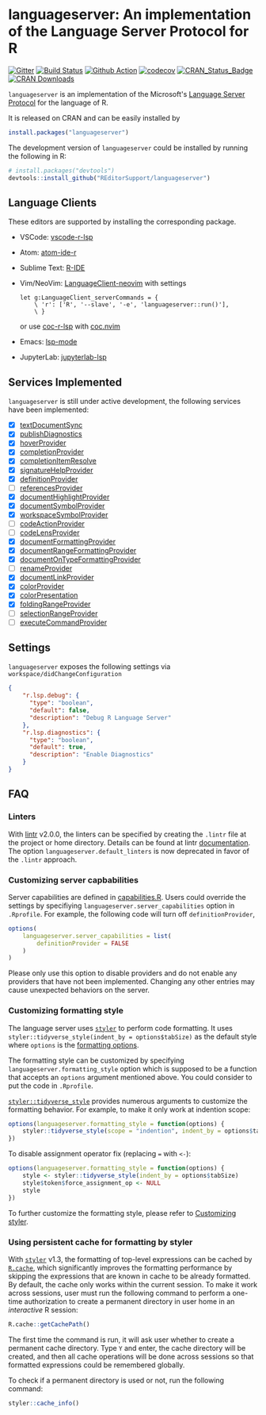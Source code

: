 # languageserver: An implementation of the Language Server Protocol for R

[![Gitter](https://badges.gitter.im/REditorSupport/community.svg)](https://gitter.im/REditorSupport/community?utm_source=badge&utm_medium=badge&utm_campaign=pr-badge)
[![Build Status](https://travis-ci.org/REditorSupport/languageserver.svg?branch=master)](https://travis-ci.org/REditorSupport/languageserver)
[![Github Action](https://github.com/REditorSupport/languageserver/workflows/build/badge.svg?branch=master)](https://github.com/REditorSupport/languageserver)
[![codecov](https://codecov.io/gh/REditorSupport/languageserver/branch/master/graph/badge.svg)](https://codecov.io/gh/REditorSupport/languageserver)
[![CRAN\_Status\_Badge](http://www.r-pkg.org/badges/version/languageserver)](https://cran.r-project.org/package=languageserver)
[![CRAN Downloads](http://cranlogs.r-pkg.org/badges/grand-total/languageserver)](https://cran.r-project.org/package=languageserver)

`languageserver` is an implementation of the Microsoft's [Language Server Protocol](https://microsoft.github.io/language-server-protocol/) for the language of R.

It is released on CRAN and can be easily installed by

```r
install.packages("languageserver")
```

The development version of `languageserver` could be installed by running the following in R:

```r
# install.packages("devtools")
devtools::install_github("REditorSupport/languageserver")
```

## Language Clients

These editors are supported by installing the corresponding package.

- VSCode: [vscode-r-lsp](https://github.com/REditorSupport/vscode-r-lsp)

- Atom: [atom-ide-r](https://github.com/REditorSupport/atom-ide-r)

- Sublime Text: [R-IDE](https://github.com/REditorSupport/sublime-ide-r)

- Vim/NeoVim: [LanguageClient-neovim](https://github.com/autozimu/LanguageClient-neovim) with settings

    ```vim
    let g:LanguageClient_serverCommands = {
        \ 'r': ['R', '--slave', '-e', 'languageserver::run()'],
        \ }
    ```

    or use [coc-r-lsp](https://github.com/neoclide/coc-r-lsp) with [coc.nvim](https://github.com/neoclide/coc.nvim)

- Emacs: [lsp-mode](https://github.com/emacs-lsp/lsp-mode)

- JupyterLab: [jupyterlab-lsp](https://github.com/krassowski/jupyterlab-lsp)

## Services Implemented

`languageserver` is still under active development, the following services have been implemented:

- [x] [textDocumentSync](https://microsoft.github.io/language-server-protocol/specifications/specification-current/#textDocument_synchronization)
- [x] [publishDiagnostics](https://microsoft.github.io/language-server-protocol/specifications/specification-current/#textDocument_publishDiagnostics)
- [x] [hoverProvider](https://microsoft.github.io/language-server-protocol/specifications/specification-current/#textDocument_hover)
- [x] [completionProvider](https://microsoft.github.io/language-server-protocol/specifications/specification-current/#textDocument_completion)
- [x] [completionItemResolve](https://microsoft.github.io/language-server-protocol/specifications/specification-current/#completionItem_resolve)
- [x] [signatureHelpProvider](https://microsoft.github.io/language-server-protocol/specifications/specification-current/#textDocument_signatureHelp)
- [x] [definitionProvider](https://microsoft.github.io/language-server-protocol/specifications/specification-current/#textDocument_definition)
- [ ] [referencesProvider](https://microsoft.github.io/language-server-protocol/specifications/specification-current/#textDocument_references)
- [x] [documentHighlightProvider](https://microsoft.github.io/language-server-protocol/specifications/specification-current/#textDocument_documentHighlight)
- [x] [documentSymbolProvider](https://microsoft.github.io/language-server-protocol/specifications/specification-current/#textDocument_documentSymbol)
- [x] [workspaceSymbolProvider](https://microsoft.github.io/language-server-protocol/specifications/specification-current/#workspace_symbol)
- [ ] [codeActionProvider](https://microsoft.github.io/language-server-protocol/specifications/specification-current/#textDocument_codeAction)
- [ ] [codeLensProvider](https://microsoft.github.io/language-server-protocol/specifications/specification-current/#textDocument_codeLens)
- [x] [documentFormattingProvider](https://microsoft.github.io/language-server-protocol/specifications/specification-current/#textDocument_formatting)
- [x] [documentRangeFormattingProvider](https://microsoft.github.io/language-server-protocol/specifications/specification-current/#textDocument_rangeFormatting)
- [x] [documentOnTypeFormattingProvider](https://microsoft.github.io/language-server-protocol/specifications/specification-current/#textDocument_onTypeFormatting)
- [ ] [renameProvider](https://microsoft.github.io/language-server-protocol/specifications/specification-current/#textDocument_rename)
- [x] [documentLinkProvider](https://microsoft.github.io/language-server-protocol/specifications/specification-current/#textDocument_documentLink)
- [x] [colorProvider](https://microsoft.github.io/language-server-protocol/specifications/specification-current/#textDocument_documentColor)
- [x] [colorPresentation](https://microsoft.github.io/language-server-protocol/specifications/specification-current/#textDocument_colorPresentation)
- [x] [foldingRangeProvider](https://microsoft.github.io/language-server-protocol/specifications/specification-current/#textDocument_foldingRange)
- [ ] [selectionRangeProvider](https://microsoft.github.io/language-server-protocol/specifications/specification-current/#textDocument_selectionRange)
- [ ] [executeCommandProvider](https://microsoft.github.io/language-server-protocol/specifications/specification-current/#workspace_executeCommand)

## Settings

`languageserver` exposes the following settings via `workspace/didChangeConfiguration`

```json
{
    "r.lsp.debug": {
      "type": "boolean",
      "default": false,
      "description": "Debug R Language Server"
    },
    "r.lsp.diagnostics": {
      "type": "boolean",
      "default": true,
      "description": "Enable Diagnostics"
    }
}
```

## FAQ

### Linters

With [lintr](https://github.com/jimhester/lintr) v2.0.0, the linters can be specified by creating the `.lintr` file at the project or home directory. Details can be found at lintr [documentation](https://github.com/jimhester/lintr#project-configuration). The option `languageserver.default_linters` is now deprecated in favor of the `.lintr` approach.

### Customizing server capbabilities

Server capabilities are defined in [capabilities.R](https://github.com/REditorSupport/languageserver/blob/master/R/capabilities.R). Users could override the settings by specifiying `languageserver.server_capabilities` option in `.Rprofile`. For example,
the following code will turn off `definitionProvider`,

```r
options(
    languageserver.server_capabilities = list(
        definitionProvider = FALSE
    )
)
```

Please only use this option to disable providers and do not enable any providers that have not been implemented. Changing any other entries may cause unexpected behaviors on the server.

### Customizing formatting style

The language server uses [`styler`](https://github.com/r-lib/styler) to perform code formatting. It uses `styler::tidyverse_style(indent_by = options$tabSize)` as the default style where `options` is the [formatting
options](https://microsoft.github.io/language-server-protocol/specifications/specification-3-14/#textDocument_formatting).

The formatting style can be customized by specifying `languageserver.formatting_style` option which
is supposed to be a function that accepts an `options` argument mentioned above. You could consider to put the code in `.Rprofile`.

[`styler::tidyverse_style`](<https://styler.r-lib.org/reference/tidyverse_style.html>) provides numerous arguments to customize the formatting behavior. For example, to make it only work at indention scope:

```r
options(languageserver.formatting_style = function(options) {
    styler::tidyverse_style(scope = "indention", indent_by = options$tabSize)
})
```

To disable assignment operator fix (replacing `=` with `<-`):

```r
options(languageserver.formatting_style = function(options) {
    style <- styler::tidyverse_style(indent_by = options$tabSize)
    style$token$force_assignment_op <- NULL
    style
})
```

To further customize the formatting style, please refer to [Customizing styler](https://styler.r-lib.org/articles/customizing_styler.html).

### Using persistent cache for formatting by styler

With [`styler`](https://github.com/r-lib/styler) v1.3, the formatting of top-level expressions
can be cached by [`R.cache`](https://github.com/HenrikBengtsson/R.cache), which significantly improves the formatting performance by skipping the expressions that are known in cache to be already formatted. By default, the cache only works within the current session.
To make it work across sessions, user must run the following command to perform a one-time authorization to create a permanent directory in user home in an *interactive* R session:

```r
R.cache::getCachePath()
```

The first time the command is run, it will ask user whether to create a permanent cache directory. Type `Y` and enter, the cache directory will be created, and then all cache operations will be done across sessions so that formatted expressions could be remembered globally.

To check if a permanent directory is used or not, run the following command:

```r
styler::cache_info()
```
